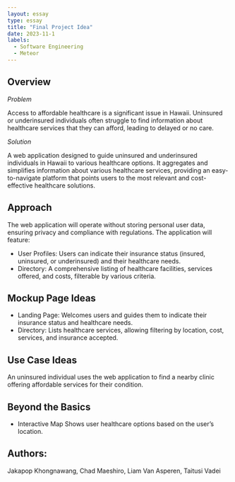 ```yaml
---
layout: essay
type: essay
title: "Final Project Idea"
date: 2023-11-1
labels:
  - Software Engineering
  - Meteor
---
```

<h2>Overview</h2>
<em>Problem</em>
<p>Access to affordable healthcare is a significant issue in Hawaii. Uninsured or underinsured individuals often struggle to find information about healthcare services that they can afford, leading to delayed or no care.</p>

<em>Solution</em>
<p>A web application designed to guide uninsured and underinsured individuals in Hawaii to various healthcare options. It aggregates and simplifies information about various healthcare services, providing an easy-to-navigate platform that points users to the most relevant and cost-effective healthcare solutions.</p>

<h2>Approach</h2>
<p>The web application will operate without storing personal user data, ensuring privacy and compliance with regulations. The application will feature:</p>
<ul>
  <li>User Profiles: Users can indicate their insurance status (insured, uninsured, or underinsured) and their healthcare needs.</li>
  <li>Directory: A comprehensive listing of healthcare facilities, services offered, and costs, filterable by various criteria.</li>
</ul>

<h2>Mockup Page Ideas</h2>
<ul>
  <li>Landing Page: Welcomes users and guides them to indicate their insurance status and healthcare needs.</li>
  <li>Directory: Lists healthcare services, allowing filtering by location, cost, services, and insurance accepted.</li>
</ul>

<h2>Use Case Ideas</h2>
<p>An uninsured individual uses the web application to find a nearby clinic offering affordable services for their condition.</p>

<h2>Beyond the Basics</h2>
<ul>
  <li>Interactive Map Shows user healthcare options based on the user’s location.</li>
</ul>

<h2>Authors:</h2>
Jakapop Khongnawang, Chad Maeshiro, Liam Van Asperen, Taitusi Vadei
